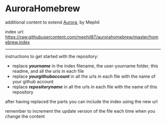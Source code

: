 # AuroraHomebrew
additional content to extend [Aurora](https://aurorabuilder.com/), by Mephil

index url: https://raw.githubusercontent.com/mephil87/aurorahomebrew/master/homebrew.index

---

instructions to get started with the repository:

- replace ***yourname*** in the index filename, the user-yourname folder, this readme, and all the urls in each file
- replace ***yourgithubaccount*** in all the urls in each file with the name of your github account
- replace ***repositoryname*** in all the urls in each file with the name of this repository

after having replaced the parts you can include the index using the new url

remember to increment the update version of the file each time when you change the content
